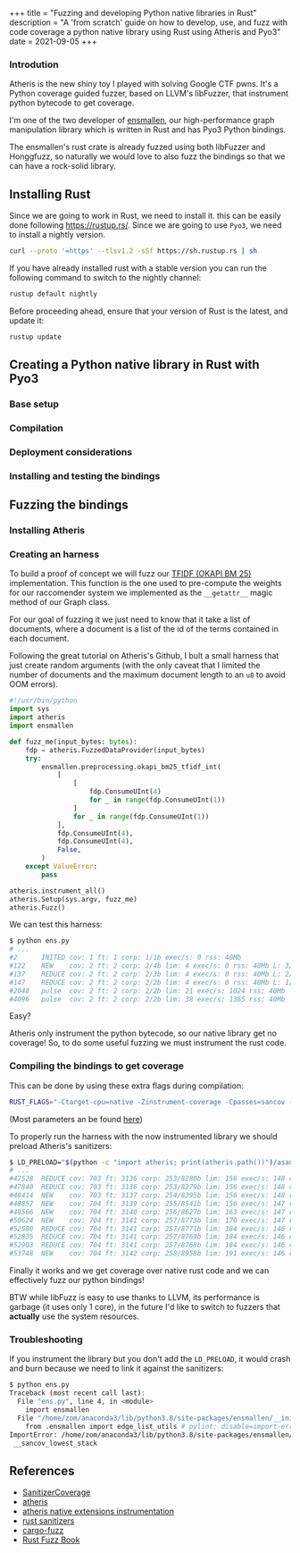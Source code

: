 +++
title = "Fuzzing and developing Python native libraries in Rust"
description = "A 'from scratch' guide on how to develop, use, and fuzz with code coverage a python native library using Rust using Atheris and Pyo3"
date = 2021-09-05
+++

### Introdution
Atheris is the new shiny toy I played with solving Google CTF pwns.
It's a Python coverage guided fuzzer, based on LLVM's libFuzzer, that instrument
python bytecode to get coverage. 

I'm one of the two developer of [ensmallen](https://github.com/AnacletoLAB/ensmallen), our high-performance graph manipulation library which is written in Rust and has Pyo3 Python bindings.

The ensmallen's rust crate is already fuzzed using both libFuzzer and Honggfuzz, so
naturally we would love to also fuzz the bindings so that we can have a rock-solid
library.

## Installing Rust
Since we are going to work in Rust, we need to install it. this can be easily done following <https://rustup.rs/>.
Since we are going to use `Pyo3`, we need to install a nightly version.
```bash
curl --proto '=https' --tlsv1.2 -sSf https://sh.rustup.rs | sh
```

If you have already installed rust with a stable version you can run the following command to switch to the nightly channel:
```bash
rustup default nightly
```

Before proceeding ahead, ensure that your version of Rust is the latest, and update it:
```bash
rustup update
```

## Creating a Python native library in Rust with Pyo3

### Base setup

### Compilation

### Deployment considerations

### Installing and testing the bindings

## Fuzzing the bindings

### Installing Atheris

### Creating an harness
To build a proof of concept we will fuzz our [TFIDF (OKAPI BM 25)](https://en.wikipedia.org/wiki/Okapi_BM25) implementation.
This function is the one used to pre-compute the weights for our raccomender system
we implemented as the `__getattr__` magic method of our Graph class.

For our goal of fuzzing it we just need to know that it take a list of documents,
where a document is a list of the id of the terms contained in each document.

Following the great tutorial on Atheris's Github, I bult a small harness that
just create random arguments (with the only caveat that I limited the number of documents and the maximum document length to an `u8` to avoid OOM errors).

```python
#!/usr/bin/python
import sys
import atheris
import ensmallen  

def fuzz_me(input_bytes: bytes):
    fdp = atheris.FuzzedDataProvider(input_bytes)
    try:
        ensmallen.preprocessing.okapi_bm25_tfidf_int(
            [   
                [
                    fdp.ConsumeUInt(4)
                    for _ in range(fdp.ConsumeUInt(1))
                ]
                for _ in range(fdp.ConsumeUInt(1))
            ],
            fdp.ConsumeUInt(4),
            fdp.ConsumeUInt(4),
            False,
        )
    except ValueError:
        pass

atheris.instrument_all()
atheris.Setup(sys.argv, fuzz_me)
atheris.Fuzz()
```

We can test this harness:
```bash
$ python ens.py
# ...
#2      INITED cov: 1 ft: 1 corp: 1/1b exec/s: 0 rss: 40Mb
#122    NEW    cov: 2 ft: 2 corp: 2/4b lim: 4 exec/s: 0 rss: 40Mb L: 3/3 MS: 5 CrossOver-CrossOver-ChangeBit-ChangeBit-CMP- DE: "\x00\x00"-
#137    REDUCE cov: 2 ft: 2 corp: 2/3b lim: 4 exec/s: 0 rss: 40Mb L: 2/2 MS: 5 ChangeBit-ChangeBit-ChangeBinInt-EraseBytes-PersAutoDict- DE: "\x00\x00"-
#147    REDUCE cov: 2 ft: 2 corp: 2/2b lim: 4 exec/s: 0 rss: 40Mb L: 1/1 MS: 5 InsertByte-EraseBytes-EraseBytes-ChangeBit-CrossOver-
#2048   pulse  cov: 2 ft: 2 corp: 2/2b lim: 21 exec/s: 1024 rss: 40Mb
#4096   pulse  cov: 2 ft: 2 corp: 2/2b lim: 38 exec/s: 1365 rss: 40Mb
```
Easy? 

Atheris only instrument the python bytecode, so our native library get no coverage!
So, to do some useful fuzzing we must instrument the rust code.

### Compiling the bindings to get coverage

This can be done by using these extra flags during compilation:
```bash
RUST_FLAGS="-Ctarget-cpu=native -Zinstrument-coverage -Cpasses=sancov -Cllvm-args=-sanitizer-coverage-level=4  -Cllvm-args=-sanitizer-coverage-trace-compares  -Cllvm-args=-sanitizer-coverage-inline-8bit-counters  -Cllvm-args=-sanitizer-coverage-pc-table -Cllvm-args=-sanitizer-coverage-stack-depth --verbose -Zsanitizer=address" maturin develop --release
```
(Most parameters an be found [here](https://clang.llvm.org/docs/SanitizerCoverage.html))

To properly run the harness with the now instrumented library we should preload Atheris's sanitizers:
```bash
$ LD_PRELOAD="$(python -c "import atheris; print(atheris.path())")/asan_with_fuzzer.so" python ens.py
# ...
#47528  REDUCE cov: 703 ft: 3136 corp: 253/8280b lim: 156 exec/s: 148 rss: 1168Mb L: 39/144 MS: 3 CrossOver-ChangeBit-EraseBytes-
#47840  REDUCE cov: 703 ft: 3136 corp: 253/8279b lim: 156 exec/s: 148 rss: 1168Mb L: 114/144 MS: 2 EraseBytes-ChangeBinInt-
#48414  NEW    cov: 703 ft: 3137 corp: 254/8395b lim: 156 exec/s: 148 rss: 1168Mb L: 116/144 MS: 4 ChangeBinInt-ShuffleBytes-ChangeBinInt-CopyPart-
#48857  NEW    cov: 704 ft: 3139 corp: 255/8541b lim: 156 exec/s: 147 rss: 1168Mb L: 146/146 MS: 3 InsertByte-CopyPart-InsertRepeatedBytes-
#49566  NEW    cov: 704 ft: 3140 corp: 256/8627b lim: 163 exec/s: 147 rss: 1168Mb L: 86/146 MS: 4 ChangeByte-PersAutoDict-CrossOver-CrossOver- DE: "\x08\x00"-
#50624  NEW    cov: 704 ft: 3141 corp: 257/8773b lim: 170 exec/s: 147 rss: 1168Mb L: 146/146 MS: 3 ChangeBinInt-CrossOver-PersAutoDict- DE: "\x0f\x00"-
#52580  REDUCE cov: 704 ft: 3141 corp: 257/8771b lim: 184 exec/s: 146 rss: 1168Mb L: 123/146 MS: 1 EraseBytes-
#52835  REDUCE cov: 704 ft: 3141 corp: 257/8769b lim: 184 exec/s: 146 rss: 1168Mb L: 55/146 MS: 5 ChangeByte-InsertByte-EraseBytes-CopyPart-ChangeBinInt-
#52903  REDUCE cov: 704 ft: 3141 corp: 257/8768b lim: 184 exec/s: 146 rss: 1168Mb L: 108/146 MS: 3 EraseBytes-ShuffleBytes-InsertByte-
#53748  NEW    cov: 704 ft: 3142 corp: 258/8958b lim: 191 exec/s: 146 rss: 1168Mb L: 190/190 MS: 5 CopyPart-ShuffleBytes-InsertRepeatedBytes-ShuffleBytes-CopyPart-
```

Finally it works and we get coverage over native rust code and we can effectively fuzz
our python bindings!

BTW while libFuzz is easy to use thanks to LLVM, its performance is garbage (it uses only 1 core), in the future I'd like to switch to fuzzers that **actually** use the system resources.

### Troubleshooting
If you instrument the library but you don't add the `LD_PRELOAD`, it would crash and burn because we need to link it against the sanitizers:
```bash
$ python ens.py            
Traceback (most recent call last):
  File "ens.py", line 4, in <module>
    import ensmallen
  File "/home/zom/anaconda3/lib/python3.8/site-packages/ensmallen/__init__.py", line 2, in <module>
    from .ensmallen import edge_list_utils # pylint: disable=import-error
ImportError: /home/zom/anaconda3/lib/python3.8/site-packages/ensmallen/ensmallen.cpython-38-x86_64-linux-gnu.so: undefined symbol:
 __sancov_lowest_stack
```

## References
- [SanitizerCoverage](https://clang.llvm.org/docs/SanitizerCoverage.html)
- [atheris](https://github.com/google/atheris)
- [atheris native extensions instrumentation](https://github.com/google/atheris/blob/master/native_extension_fuzzing.md)
- [rust sanitizers](https://doc.rust-lang.org/beta/unstable-book/compiler-flags/sanitizer.html)
- [cargo-fuzz](https://github.com/rust-fuzz/cargo-fuzz)
- [Rust Fuzz Book](https://rust-fuzz.github.io/book/cargo-fuzz.html)